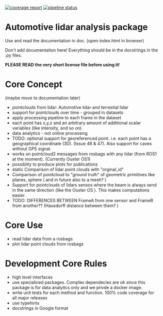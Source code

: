[![coverage report](https://gitlab.v2c2.at/sensor-fdir/lidar/badges/master/coverage.svg)](https://gitlab.v2c2.at/sensor-fdir/lidar/-/commits/master) 
[![pipeline status](https://gitlab.v2c2.at/sensor-fdir/lidar/badges/master/pipeline.svg)](https://gitlab.v2c2.at/sensor-fdir/lidar/-/commits/master)

# Automotive lidar analysis package

Use and read the documentation in doc. (open index.html in browser)

Don't add documentation here! Everything should be in the docstrings in the .py files.

**PLEASE READ the very short license file before using it!**

# Core Concept 
(maybe move to documentation later)
* pointclouds from lidar: Automotive lidar and terrestial lidar
* support for pointclouds over time - grouped in datasets
* apply processing pipeline to each frame in the dataset
* each point has x,y,z and an arbitrary amount of additional scalar variables (like intensity, and so on)
* data analytics - not online processing
* TODO: optional support for georeferenced point. i.e. each point has a geographical coordinate (3D). (Issue 46 & 47). Also support for caves without GPS signal.
* works on pointcloud2 messages from rosbags with any lidar (from ROS1 at the moment). (Currently Ouster OS1)
* possiblity to produce plots for publications
* static Comparison of lidar point clouds with "orginal_id"
* Comparison of pointcloud to "ground truth" of geometric primitives like planes, sphere ( and in future also to a mesh? )
* Support for pointclouds of lidars sensos where the beam is always send in the same direction (like the Ouster OS ). This makes computations easier.
* TODO: DIFFERENCES BETWEEN FrameA from one sensor and FrameB from another?? (Hausdorff distance between them? )

# Core Use
* read lidar data from a rosbags
* plot lidar point clouds from rosbags



# Development Core Rules
* high level interfaces
* use specialiced packages. Complex dependecies are ok since this package is for data analyitcs only and we privde a docker image.
* write unit tests for each method and function. 100% code coverage for all major releases
* use typehints
* docstrings in Google format
